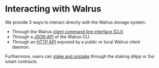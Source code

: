 # Interacting with Walrus

We provide 3 ways to interact directly with the Walrus storage system:

- Through the Walrus [client command line interface (CLI)](./client-cli.md).
- Through a [JSON API](./json-api.md) of the Walrus CLI.
- Through an [HTTP API](./web-api.md) exposed by a public or local Walrus client daemon.

Furthermore, users can [stake and unstake](./stake.md) through the staking dApp or Sui smart
contracts.

